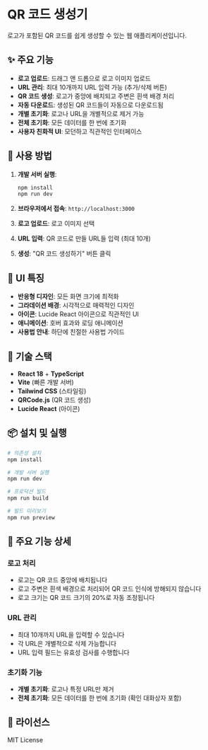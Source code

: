 # QR 코드 생성기

로고가 포함된 QR 코드를 쉽게 생성할 수 있는 웹 애플리케이션입니다.

## ✨ 주요 기능

- **로고 업로드**: 드래그 앤 드롭으로 로고 이미지 업로드
- **URL 관리**: 최대 10개까지 URL 입력 가능 (추가/삭제 버튼)
- **QR 코드 생성**: 로고가 중앙에 배치되고 주변은 흰색 배경 처리
- **자동 다운로드**: 생성된 QR 코드들이 자동으로 다운로드됨
- **개별 초기화**: 로고나 URL을 개별적으로 제거 가능
- **전체 초기화**: 모든 데이터를 한 번에 초기화
- **사용자 친화적 UI**: 모던하고 직관적인 인터페이스

## 🚀 사용 방법

1. **개발 서버 실행**:
   ```bash
   npm install
   npm run dev
   ```

2. **브라우저에서 접속**: `http://localhost:3000`

3. **로고 업로드**: 로고 이미지 선택

4. **URL 입력**: QR 코드로 만들 URL들 입력 (최대 10개)

5. **생성**: "QR 코드 생성하기" 버튼 클릭

## 🎨 UI 특징

- **반응형 디자인**: 모든 화면 크기에 최적화
- **그라데이션 배경**: 시각적으로 매력적인 디자인
- **아이콘**: Lucide React 아이콘으로 직관적인 UI
- **애니메이션**: 호버 효과와 로딩 애니메이션
- **사용법 안내**: 하단에 친절한 사용법 가이드

## 🔧 기술 스택

- **React 18** + **TypeScript**
- **Vite** (빠른 개발 서버)
- **Tailwind CSS** (스타일링)
- **QRCode.js** (QR 코드 생성)
- **Lucide React** (아이콘)

## 📦 설치 및 실행

```bash
# 의존성 설치
npm install

# 개발 서버 실행
npm run dev

# 프로덕션 빌드
npm run build

# 빌드 미리보기
npm run preview
```

## 🎯 주요 기능 상세

### 로고 처리
- 로고는 QR 코드 중앙에 배치됩니다
- 로고 주변은 흰색 배경으로 처리되어 QR 코드 인식에 방해되지 않습니다
- 로고 크기는 QR 코드 크기의 20%로 자동 조정됩니다

### URL 관리
- 최대 10개까지 URL을 입력할 수 있습니다
- 각 URL은 개별적으로 삭제 가능합니다
- URL 입력 필드는 유효성 검사를 수행합니다

### 초기화 기능
- **개별 초기화**: 로고나 특정 URL만 제거
- **전체 초기화**: 모든 데이터를 한 번에 초기화 (확인 대화상자 포함)

## 📝 라이선스

MIT License
